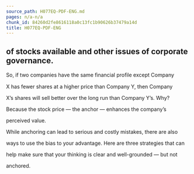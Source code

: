 ```yaml
---
source_path: H077EQ-PDF-ENG.md
pages: n/a-n/a
chunk_id: 84260d2fe8616118a0c13fc1b90626b37479a14d
title: H077EQ-PDF-ENG
---
```

## of stocks available and other issues of corporate governance.

So, if two companies have the same ﬁnancial proﬁle except Company

X has fewer shares at a higher price than Company Y, then Company

X’s shares will sell better over the long run than Company Y’s. Why?

Because the stock price — the anchor — enhances the company’s

perceived value.

While anchoring can lead to serious and costly mistakes, there are also

ways to use the bias to your advantage. Here are three strategies that can

help make sure that your thinking is clear and well-grounded — but not

anchored.
